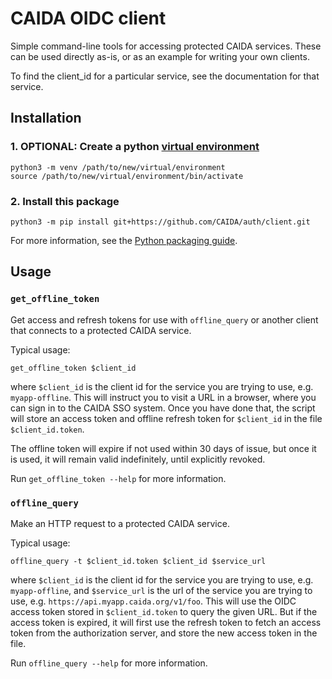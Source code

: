 # CAIDA OIDC client

Simple command-line tools for accessing protected CAIDA services.
These can be used directly as-is, or as an example for writing your own clients.

To find the client_id for a particular service, see the documentation for that service.

## Installation

### 1. OPTIONAL: Create a python [virtual environment](https://docs.python.org/3/library/venv.html)
```
python3 -m venv /path/to/new/virtual/environment
source /path/to/new/virtual/environment/bin/activate
```
  
### 2. Install this package
```
python3 -m pip install git+https://github.com/CAIDA/auth/client.git
```

For more information, see the
[Python packaging guide](https://packaging.python.org/en/latest/tutorials/installing-packages/).

## Usage

### `get_offline_token`
Get access and refresh tokens for use with `offline_query` or another client
that connects to a protected CAIDA service.

Typical usage:
```
get_offline_token $client_id
```

where `$client_id` is the client id for the service you are trying to use, e.g. `myapp-offline`.
This will instruct you to visit a URL in a browser, where you can sign in to
the CAIDA SSO system.  Once you have done that, the script will store an
access token and offline refresh token for `$client_id` in the file
`$client_id.token`.

The offline token will expire if not used within 30 days of issue,
but once it is used, it will remain valid indefinitely,
until explicitly revoked.

Run `get_offline_token --help` for more information.

### `offline_query`
Make an HTTP request to a protected CAIDA service.

Typical usage:
```
offline_query -t $client_id.token $client_id $service_url
```
where `$client_id` is the client id for the service you are trying to use, e.g. `myapp-offline`,
and `$service_url` is the url of the service you are trying to use, e.g. `https://api.myapp.caida.org/v1/foo`.
This will use the OIDC access token stored in `$client_id.token` to query
the given URL.
But if the access token is expired, it will first use the refresh token
to fetch an access token from the authorization server, and store the new
access token in the file.

Run `offline_query --help` for more information.
